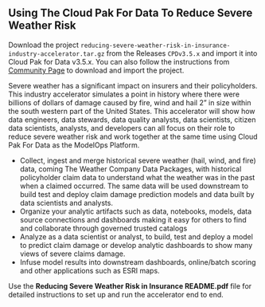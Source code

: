 ## Using The Cloud Pak For Data To Reduce Severe Weather Risk

Download the project `reducing-severe-weather-risk-in-insurance-industry-accelerator.tar.gz` from the Releases `CPDv3.5.x` and import it into Cloud Pak for Data v3.5.x. You can also follow the instructions from [Community Page](https://community.ibm.com/community/user/cloudpakfordata/viewdocument/reducing-severe-weather-risk) to download and import the project.

Severe weather has a significant impact on insurers and their policyholders. This industry accelerator
simulates a point in history where there were billions of dollars of damage caused by fire, wind and hail
2” in size within the south western part of the United States. This accelerator will show how data
engineers, data stewards, data quality analysts, data scientists, citizen data scientists, analysts, and
developers can all focus on their role to reduce severe weather risk and work together at the same time
using Cloud Pak For Data as the ModelOps Platform.


- Collect, ingest and merge historical severe weather (hail, wind, and fire) data, coming The Weather Company Data
    Packages, with historical policyholder claim data to understand what the weather was in the past when a claimed
    occurred. The same data will be used downstream to build test and deploy claim damage prediction models and
    data built by data scientists and analysts.
- Organize your analytic artifacts such as data, notebooks, models, data source connections and
    dashboards making it easy for others to find and collaborate through governed trusted catalogs
- Analyze as a data scientist or analyst, to build, test and deploy a model to predict claim damage or
    develop analytic dashboards to show many views of severe claims damage.
- Infuse model results into downstream dashboards, online/batch scoring and other applications
    such as ESRI maps.
    
Use the **Reducing Severe Weather Risk in Insurance README.pdf** file for detailed instructions to set up and run the accelerator end to end.
 
